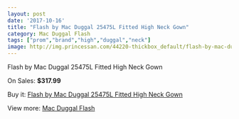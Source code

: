 ```yaml
---
layout: post
date: '2017-10-16'
title: "Flash by Mac Duggal 25475L Fitted High Neck Gown"
category: Mac Duggal Flash
tags: ["prom","brand","high","duggal","neck"]
image: http://img.princessan.com/44220-thickbox_default/flash-by-mac-duggal-25475l-fitted-high-neck-gown.jpg
---
```

Flash by Mac Duggal 25475L Fitted High Neck Gown

On Sales: **$317.99**
<a href="https://www.princessan.com/en/mac-duggal-flash/20547-flash-by-mac-duggal-25475l-fitted-high-neck-gown.html"><amp-img layout="responsive" width="600" height="600" src="//img.princessan.com/44220-thickbox_default/flash-by-mac-duggal-25475l-fitted-high-neck-gown.jpg" alt="Flash by Mac Duggal 25475L Fitted High Neck Gown 0" /></a>
<a href="https://www.princessan.com/en/mac-duggal-flash/20547-flash-by-mac-duggal-25475l-fitted-high-neck-gown.html"><amp-img layout="responsive" width="600" height="600" src="//img.princessan.com/44222-thickbox_default/flash-by-mac-duggal-25475l-fitted-high-neck-gown.jpg" alt="Flash by Mac Duggal 25475L Fitted High Neck Gown 1" /></a>
<a href="https://www.princessan.com/en/mac-duggal-flash/20547-flash-by-mac-duggal-25475l-fitted-high-neck-gown.html"><amp-img layout="responsive" width="600" height="600" src="//img.princessan.com/44221-thickbox_default/flash-by-mac-duggal-25475l-fitted-high-neck-gown.jpg" alt="Flash by Mac Duggal 25475L Fitted High Neck Gown 2" /></a>

Buy it: [Flash by Mac Duggal 25475L Fitted High Neck Gown](https://www.princessan.com/en/mac-duggal-flash/20547-flash-by-mac-duggal-25475l-fitted-high-neck-gown.html "Flash by Mac Duggal 25475L Fitted High Neck Gown")

View more: [Mac Duggal Flash](https://www.princessan.com/en/41-mac-duggal-flash "Mac Duggal Flash")